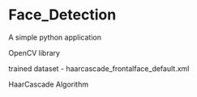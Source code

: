 # Face_Detection

A simple python application

OpenCV library

trained dataset - haarcascade_frontalface_default.xml

HaarCascade Algorithm
